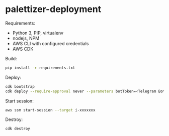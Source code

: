 # palettizer-deployment

Requirements:
* Python 3, PIP, virtualenv
* nodejs, NPM
* AWS CLI with configured credentials
* AWS CDK

Build:
```bash
pip install -r requirements.txt
```

Deploy:
```bash
cdk bootstrap
cdk deploy --require-approval never --parameters botToken=<Telegram Bot token>
```

Start session:
```bash
aws ssm start-session --target i-xxxxxxx
```

Destroy:
```bash
cdk destroy
```
